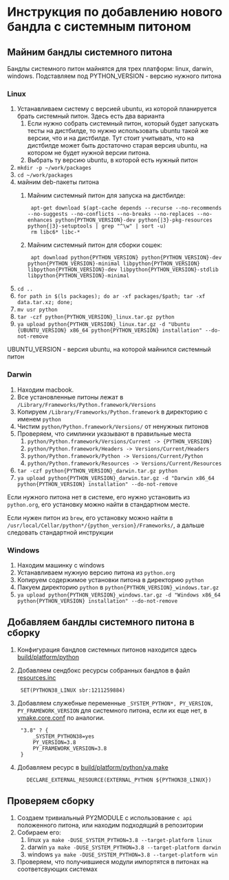 # Инструкция по добавлению нового бандла с системным питоном

## Майним бандлы системного питона
Бандлы системного питон майнятся для трех платформ: linux, darwin, windows.
Подставляем под PYTHON_VERSION - версию нужного питона
### Linux

1. Устанавливаем систему с версией ubuntu, из которой планируется брать системный питон. Здесь есть два варианта
    1. Если нужно собрать системный питон, который будет запускать тесты на дистбилде, то нужно использовать ubuntu такой же версии, что и на дистбилде.
    Тут стоит учитывать, что на дистбилде может быть достаточно старая версия ubuntu, на котором не будет нужной версии питона.
    2. Выбрать ту версию ubuntu, в которой есть нужный питон
2. `mkdir -p ~/work/packages`
3. `cd ~/work/packages`
4. майним deb-пакеты питона
    1. Майним системный питон для запуска на дистбилде:

            apt-get download $(apt-cache depends --recurse --no-recommends --no-suggests --no-conflicts --no-breaks --no-replaces --no-enhances python{PYTHON_VERSION}-dev python{|3}-pkg-resources python{|3}-setuptools | grep "^\w" | sort -u)
            rm libc6* libc-*

    2. Майним системный питон для сборки сошек:

            apt download python{PYTHON_VERSION} python{PYTHON_VERSION}-dev python{PYTHON_VERSION}-minimal libpython{PYTHON_VERSION} libpython{PYTHON_VERSION}-dev libpython{PYTHON_VERSION}-stdlib libpython{PYTHON_VERSION}-minimal

5. `cd ..`
6. `for path in $(ls packages); do ar -xf packages/$path; tar -xf data.tar.xz; done;`
7. `mv usr python`
8. `tar -czf python{PYTHON_VERSION}_linux.tar.gz python`
9. `ya upload python{PYTHON_VERSION}_linux.tar.gz -d "Ubuntu {UBUNTU_VERSION} x86_64 python{PYTHON_VERSION} installation" --do-not-remove`

UBUNTU_VERSION - версия ubuntu, на которой майнился системный питон

### Darwin
1. Находим macbook.
2. Все установленные питоны лежат в `/Library/Frameworks/Python.framework/Versions`
3. Копируем `/Library/Frameworks/Python.framework` в директорию с именем `python`
4. Чистим `python/Python.framework/Versions/` от ненужных питонов
5. Проверяем, что симлинки указывают в правильные места
    1. `python/Python.framework/Versions/Current -> {PYTHON_VERSION}`
    2. `python/Python.framework/Headers -> Versions/Current/Headers`
    3. `python/Python.framework/Python -> Versions/Current/Python`
    4. `python/Python.framework/Resources -> Versions/Current/Resources`
6. `tar -czf python{PYTHON_VERSION}_darwin.tar.gz python`
7. `ya upload python{PYTHON_VERSION}_darwin.tar.gz -d "Darwin x86_64 python{PYTHON_VERSION} installation" --do-not-remove`

Если нужного питона нет в системе, его нужно установить из `python.org`, его установку можно найти в стандартном месте.

Если нужен питон из `brew`, его установку можно найти в `/usr/local/Cellar/python*/{python_version}/Frameworks/`,
 а дальше следовать стандартной инструкции

### Windows
1. Находим машинку с windows
2. Устанавливаем нужную версию питона из `python.org`
3. Копируем содержимое установки питона в директорию `python`
4. Пакуем директорию `python` в `python{PYTHON_VERSION}_windows.tar.gz`
5. `ya upload python{PYTHON_VERSION}_windows.tar.gz -d "Windows x86_64 python{PYTHON_VERSION} installation" --do-not-remove`

## Добавляем бандлы системного питона в сборку

1. Конфигурация бандлов системных питонов находится здесь [build/platform/python](https://a.yandex-team.ru/arc/trunk/arcadia/build/platform/python)
2. Добавляем сендбокс ресурсы собранных бандлов в файл [resources.inc](https://a.yandex-team.ru/arc/trunk/arcadia/build/platform/python/resources.inc)

        SET(PYTHON38_LINUX sbr:1211259884)

3. Добавляем служебные переменные `_SYSTEM_PYTHON*, PY_VERSION, PY_FRAMEWORK_VERSION` для системного питона, если их еще нет,
в [ymake.core.conf](https://a.yandex-team.ru/arc/trunk/arcadia/build/ymake.core.conf?rev=7640792#L380) по аналогии.

        "3.8" ? {
            _SYSTEM_PYTHON38=yes
            PY_VERSION=3.8
            PY_FRAMEWORK_VERSION=3.8
        }

4. Добавляем ресурс в [build/platform/python/ya.make](https://a.yandex-team.ru/arc/trunk/arcadia/build/platform/python/ya.make)

          DECLARE_EXTERNAL_RESOURCE(EXTERNAL_PYTHON ${PYTHON38_LINUX})

## Проверяем сборку
1. Создаем тривиальный PY2MODULE с использование `c api` положенного питона, или находим подходящий в репозитории 
2. Собираем его:
    1. linux `ya make -DUSE_SYSTEM_PYTHON=3.8 --target-platform linux`
    2. darwin `ya make -DUSE_SYSTEM_PYTHON=3.8 --target-platform darwin`
    3. windows `ya make -DUSE_SYSTEM_PYTHON=3.8 --target-platform win`
3. Проверяем, что получившиеся модули импортятся в питонах на соответсвующих системах

